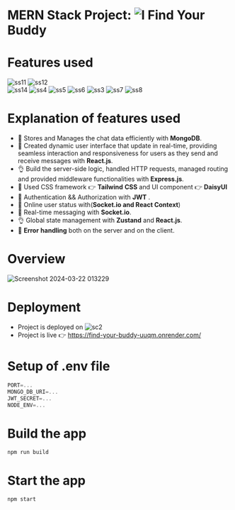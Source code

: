 # MERN Stack Project: ![l](https://github.com/alisha140202/find_your_buddy/assets/102052712/af6954c3-3d71-4a4b-a705-cd9c17aa43a0) Find Your Buddy


# Features used
 ![ss11](https://github.com/alisha140202/find_your_buddy/assets/102052712/74e2bc81-7e35-4c08-9da0-b4c0a17ea2be)   ![ss12](https://github.com/alisha140202/find_your_buddy/assets/102052712/48068b99-2557-4431-9ea5-3a3455f62494)  
 ![ss14](https://github.com/alisha140202/find_your_buddy/assets/102052712/3b8795f4-bae8-466a-a1f6-0153ca10c80d)
 ![ss4](https://github.com/alisha140202/find_your_buddy/assets/102052712/d432a446-cb83-4e66-bac6-9fb3335bf0eb)   ![ss5](https://github.com/alisha140202/find_your_buddy/assets/102052712/dc0d4387-a81a-41c0-b0f3-a2f53a2c8bac)   ![ss6](https://github.com/alisha140202/find_your_buddy/assets/102052712/8420d246-1a54-44a4-bed5-17a5bc22b91f)   ![ss3](https://github.com/alisha140202/find_your_buddy/assets/102052712/f80ef2e9-4bdb-48f4-ba2b-4f8510b5a58f)   ![ss7](https://github.com/alisha140202/find_your_buddy/assets/102052712/0c8b1d4b-bfa4-45e3-84ab-8cb3e422b937)   ![ss8](https://github.com/alisha140202/find_your_buddy/assets/102052712/3952287a-34cc-4ec3-8f69-c37345b5f21e)

# Explanation of features used
-   🚀 Stores and Manages the chat data efficiently with **MongoDB**.
-   🍒 Created dynamic user interface that update in real-time, providing seamless interaction and responsiveness for users as they send and receive messages with **React.js**.
-   👌  Build the server-side logic, handled HTTP requests, managed routing and provided middleware functionalities with **Express.js**.
-   👾 Used CSS framework 👉 **Tailwind** **CSS** and UI component 👉 **DaisyUI**
-   🎃 Authentication && Authorization with **JWT** .
-   🚀 Online user status  with(**Socket.io and React Context**) 
-   👾 Real-time messaging with **Socket.io**.
-   👌 Global state management with **Zustand** and **React.js**.
-   🐞 **Error** **handling** both on the server and on the client.

# Overview
![Screenshot 2024-03-22 013229](https://github.com/alisha140202/find_your_buddy/assets/102052712/a846afb2-2c1d-45ea-aced-5ded71f671e8)

# Deployment
- Project is deployed on ![sc2](https://github.com/alisha140202/find_your_buddy/assets/102052712/a6f4c87b-079b-42e3-a1af-9777a666a426)
- Project is live 👉 https://find-your-buddy-uuqm.onrender.com/

# Setup of .env file

```js
PORT=...
MONGO_DB_URI=...
JWT_SECRET=...
NODE_ENV=...
```

# Build the app

```shell
npm run build
```

# Start the app

```shell
npm start
```
